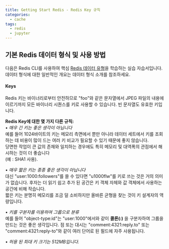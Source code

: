 ```yaml
---
title: Getting Start Redis - Redis Key 규칙 
categories:
  - cache
tags: 
  - redis
  - jupyter
---
```


## 기본 Redis 데이터 형식 및 사용 방법  
다음은 Redis CLI를 사용하여 핵심 [Redis 데이터 유형](https://redis.io/docs/data-types/)을 학습하는 실습 자습서입니다.  데이터 형식에 대한 일반적인 개요는 데이터 형식 소개를 참조하세요.  
#### Keys
Redis 키는 바이너리로부터 안전하므로 "foo"와 같은 문자열에서 JPEG 파일의 내용에 이르기까지 모든 바이너리 시퀀스를 키로 사용할 수 있습니다. 빈 문자열도 유효한 키입니다.  

__Redis  Key에 대한 몇 가지 다른 규칙:__  
•	*매우 긴 키는 좋은 생각이 아닙니다*  
예를 들어 1024바이트의 키는 메모리 측면에서 뿐만 아니라 데이터 세트에서 키를 조회하는 데 비용이 많이 드는 여러 키 비교가 필요할 수 있기 때문에 좋지 않습니다.   
당면한 작업이 큰 값의 존재와 일치하는 경우에도 특히 메모리 및 대역폭의 관점에서 해시하는 것이 더 좋습니다  
(예 : SHA1 사용).  

•	*매우 짧은 키는 종종 좋은 생각이 아닙니다*  
대신 "user:1000:followers"를 쓸 수 있다면 "u1000flw"를 키로 쓰는 것은 거의 의미가 없습니다. 후자는 더 읽기 쉽고 추가 된 공간은 키 객체 자체와 값 객체에서 사용하는 공간에 비해 작습니다.  
짧은 키는 분명히 메모리를 조금 덜 소비하지만 올바른 균형을 찾는 것이 키 설계자의 역량입니다.  

•	*키를 구분자를 이용하여 그룹으로 분류*  
예를 들어 "object-type:id"는 "user:1000"에서와 같이 __콜론(:)__ 을 구분자하여 그룹을 만드는 것은 좋은 생각입니다. 점 또는 대시는 "comment:4321:reply.to" 또는 "comment:4321:reply-to"와 같이 여러 단어로 된 필드에 자주 사용됩니다.  

•	*허용 된 최대 키 크기는 512MB입니다.*  
